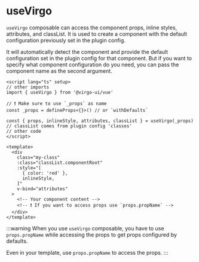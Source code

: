 # useVirgo <coming-badge/>

`useVirgo` composable can access the component props, inline styles, attributes, and classList. It is used to create a component with the default configuration previously set in the plugin config.

It will automatically detect the component and provide the default configuration set in the plugin config for that component. But if you want to specify what component configuration do you need, you can pass the component name as the second argument.
```vue
<script lang="ts" setup>
// other imports
import { useVirgo } from '@virgo-ui/vue'

// ❗ Make sure to use `_props` as name
const _props = defineProps<{}>() // or `withDefaults`

const { props, inlineStyle, attributes, classList } = useVirgo(_props)
// classList comes from plugin config 'classes'
// other code
</script>

<template>
  <div
    class="my-class"
    :class="classList.componentRoot"
    :style="[
      { color: 'red' },
      inlineStyle,
    ]"
    v-bind="attributes"
  >
    <!-- Your component content -->
    <!-- ❗ If you want to access props use `props.propName` -->
  </div>
</template>
```

:::warning
When you use `useVirgo` composable, you have to use `props.propName` while accessing the props to get props configured by defaults.

Even in your template, use `props.propName` to access the props.
:::
